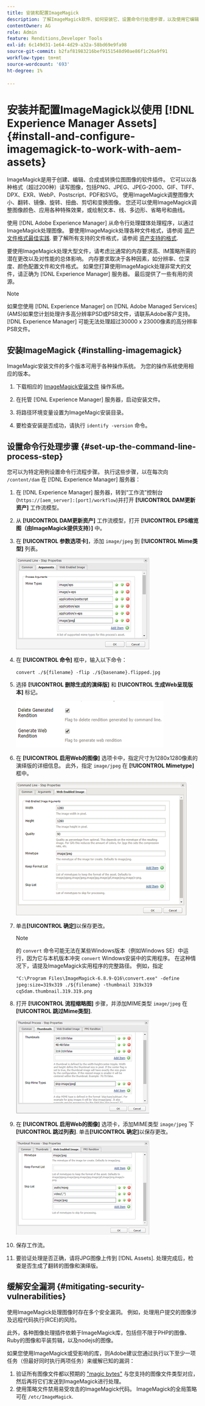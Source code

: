 ```yaml
---
title: 安装和配置ImageMagick
description: 了解ImageMagick软件、如何安装它、设置命令行处理步骤，以及使用它编辑、撰写和从图像生成缩略图。
contentOwner: AG
role: Admin
feature: Renditions,Developer Tools
exl-id: 6c149d31-1e64-4d29-a32a-58bd69e9fa98
source-git-commit: b2faf81983216bef9151548d90ae86f1c26a9f91
workflow-type: tm+mt
source-wordcount: '693'
ht-degree: 1%

---
```


# 安装并配置ImageMagick以使用 [!DNL Experience Manager Assets] {#install-and-configure-imagemagick-to-work-with-aem-assets}

ImageMagick是用于创建、编辑、合成或转换位图图像的软件插件。 它可以以各种格式（超过200种）读写图像，包括PNG、JPEG、JPEG-2000、GIF、TIFF、DPX、EXR、WebP、Postscript、PDF和SVG。 使用ImageMagick调整图像大小、翻转、镜像、旋转、扭曲、剪切和变换图像。 您还可以使用ImageMagick调整图像颜色、应用各种特殊效果，或绘制文本、线、多边形、省略号和曲线。

使用 [!DNL Adobe Experience Manager] 从命令行处理媒体处理程序，以通过ImageMagick处理图像。 要使用ImageMagick处理各种文件格式，请参阅 [资产文件格式最佳实践](/help/assets/assets-file-format-best-practices.md). 要了解所有支持的文件格式，请参阅 [资产支持的格式](/help/assets/assets-formats.md).

要使用ImageMagick处理大型文件，请考虑比通常的内存要求高、IM策略所需的潜在更改以及对性能的总体影响。 内存要求取决于各种因素，如分辨率、位深度、颜色配置文件和文件格式。 如果您打算使用ImageMagick处理非常大的文件，请正确为 [!DNL Experience Manager] 服务器。 最后提供了一些有用的资源。

>[!NOTE]
>
>如果您使用 [!DNL Experience Manager] on [!DNL Adobe Managed Services] (AMS)如果您计划处理许多高分辨率PSD或PSB文件，请联系Adobe客户支持。 [!DNL Experience Manager] 可能无法处理超过30000 x 23000像素的高分辨率PSB文件。

## 安装ImageMagick {#installing-imagemagick}

ImageMagic安装文件的多个版本可用于各种操作系统。 为您的操作系统使用相应的版本。

1. 下载相应的 [ImageMagick安装文件](https://www.imagemagick.org/script/download.php) 操作系统。
1. 在托管 [!DNL Experience Manager] 服务器，启动安装文件。

1. 将路径环境变量设置为ImageMagic安装目录。
1. 要检查安装是否成功，请执行 `identify -version` 命令。

## 设置命令行处理步骤 {#set-up-the-command-line-process-step}

您可以为特定用例设置命令行流程步骤。 执行这些步骤，以在每次向 `/content/dam` 在 [!DNL Experience Manager] 服务器：

1. 在 [!DNL Experience Manager] 服务器，转到“工作流”控制台(`https://[aem_server]:[port]/workflow`)并打开 **[!UICONTROL DAM更新资产]** 工作流模型。
1. 从 **[!UICONTROL DAM更新资产]** 工作流模型，打开 **[!UICONTROL EPS缩览图（由ImageMagick提供支持）]** 中。
1. 在 **[!UICONTROL 参数选项卡]**，添加 `image/jpeg` 到 **[!UICONTROL Mime类型]** 列表。

   ![mime_types_jpeg](assets/mime_types_jpeg.png)

1. 在 **[!UICONTROL 命令]** 框中，输入以下命令：

   `convert ./${filename} -flip ./${basename}.flipped.jpg`

1. 选择 **[!UICONTROL 删除生成的演绎版]** 和 **[!UICONTROL 生成Web呈现版本]** 标记。

   ![select_flags](assets/select_flags.png)

1. 在 **[!UICONTROL 启用Web的图像]** 选项卡中，指定尺寸为1280x1280像素的演绎版的详细信息。 此外，指定 `image/jpeg` 在 **[!UICONTROL Mimetype]** 框中。

   ![web_enabled_image](assets/web_enabled_image.png)

1. 单击&#x200B;**[!UICONTROL 确定]**&#x200B;以保存更改。

   >[!NOTE]
   >
   >的 `convert` 命令可能无法在某些Windows版本（例如Windows SE）中运行，因为它与本机版本冲突 `convert` Windows安装中的实用程序。 在这种情况下，请提及ImageMagick实用程序的完整路径。 例如，指定
   >
   >
   >`"C:\Program Files\ImageMagick-6.8.9-Q16\convert.exe" -define jpeg:size=319x319 ./${filename} -thumbnail 319x319 cq5dam.thumbnail.319.319.png`

1. 打开 **[!UICONTROL 流程缩略图]** 步骤，并添加MIME类型 `image/jpeg` 在 **[!UICONTROL 跳过Mime类型]**.

   ![skip_mime_types](assets/skip_mime_types.png)

1. 在 **[!UICONTROL 启用Web的图像]** 选项卡，添加MIME类型 `image/jpeg` 下 **[!UICONTROL 跳过列表]**. 单击&#x200B;**[!UICONTROL 确定]**&#x200B;以保存更改。

   ![web_enabled](assets/web_enabled.png)

1. 保存工作流。

1. 要验证处理是否正确，请将JPG图像上传到 [!DNL Assets]. 处理完成后，检查是否生成了翻转的图像和演绎版。

## 缓解安全漏洞 {#mitigating-security-vulnerabilities}

使用ImageMagick处理图像时存在多个安全漏洞。 例如，处理用户提交的图像涉及远程代码执行(RCE)的风险。

此外，各种图像处理插件依赖于ImageMagick库，包括但不限于PHP的图像、Ruby的图像和平装剪辑，以及nodejs的图像。

如果您使用ImageMagick或受影响的库，则Adobe建议您通过执行以下至少一项任务（但最好同时执行两项任务）来缓解已知的漏洞：

1. 验证所有图像文件都以预期的 [&quot;magic bytes&quot;](https://en.wikipedia.org/wiki/List_of_file_signatures) 与您支持的图像文件类型对应，然后再将它们发送到ImageMagick进行处理。
1. 使用策略文件禁用易受攻击的ImageMagick代码。 ImageMagick的全局策略可在 `/etc/ImageMagick`.
